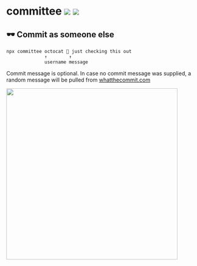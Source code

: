 # committee [![](https://img.shields.io/npm/v/committee.svg)](https://www.npmjs.com/package/committee) [![](https://img.shields.io/badge/source--000000.svg?logo=github&style=social)](https://github.com/omrilotan/mono/tree/master/packages/committee)

## 🕶 Commit as someone else

```
npx committee octocat 🐙 just checking this out
              ↑        ↑
              username message
```

Commit message is optional. In case no commit message was supplied, a random message will be pulled from [whatthecommit.com](https://whatthecommit.com/)

<img src="https://user-images.githubusercontent.com/516342/50175179-ca485000-0304-11e9-8409-76d3bb0e1cc9.png" width="450px">
